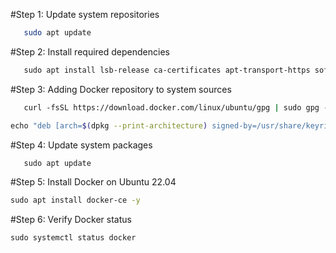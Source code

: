 #Step 1: Update system repositories
```sh 
   sudo apt update
   ``` 
#Step 2: Install required dependencies
```sh 
   sudo apt install lsb-release ca-certificates apt-transport-https software-properties-common -y

   ```
#Step 3: Adding Docker repository to system sources
```sh 
   curl -fsSL https://download.docker.com/linux/ubuntu/gpg | sudo gpg --dearmor -o /usr/share/keyrings/docker-archive-keyring.gpg

echo "deb [arch=$(dpkg --print-architecture) signed-by=/usr/share/keyrings/docker-archive-keyring.gpg] https://download.docker.com/linux/ubuntu $(lsb_release -cs) stable" | sudo tee /etc/apt/sources.list.d/docker.list > /dev/null
   ```
#Step 4: Update system packages  
```sh 
   sudo apt update
   ```
 #Step 5: Install Docker on Ubuntu 22.04
   

   ```sh 
   sudo apt install docker-ce -y
   ```
   #Step 6: Verify Docker status
   

   ```sh 
   sudo systemctl status docker
   ```
